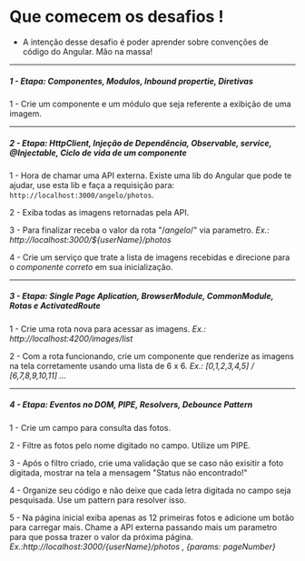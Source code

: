 # Que comecem os desafios !
  * A intenção desse desafio é poder aprender sobre convenções de código do Angular. Mão na massa!

---

 ##### **1 - Etapa: Componentes, Modulos, Inbound propertie, Diretivas**

  1 - Crie um componente e um módulo que seja referente a exibição de uma imagem.

---

 ##### **2 - Etapa: HttpClient, Injeção de Dependência, Observable, service, @Injectable, Ciclo de vida de um componente**

  1 - Hora de chamar uma API externa. Existe uma lib do Angular que pode te ajudar, use esta lib e faça a requisição para: ```http://localhost:3000/angelo/photos```.
  
  2 - Exiba todas as imagens retornadas pela API.

  3 - Para finalizar receba o valor da rota "/*angelo*/" via parametro. *Ex.: http://localhost:3000/${userName}/photos*

  4 - Crie um serviço que trate a lista de imagens recebidas e direcione para o *componente correto* em sua inicialização. 

---

 ##### **3 - Etapa: Single Page Aplication, BrowserModule, CommonModule, Rotas e ActivatedRoute**
 
  1 - Crie uma rota nova para acessar as imagens. *Ex.: http://localhost:4200/images/list*

  2 - Com a rota funcionando, crie um componente que renderize as imagens na tela corretamente usando uma lista de 6 x 6. *Ex.: [0,1,2,3,4,5] / [6,7,8,9,10,11] ...*

--- 

 ##### **4 - Etapa: Eventos no DOM, PIPE, Resolvers, Debounce Pattern**
  1 - Crie um campo para consulta das fotos.
  
  2 - Filtre as fotos pelo nome digitado no campo. Utilize um PIPE.
  
  3 - Após o filtro criado, crie uma validação que se caso não exisitir a foto digitada, mostrar na tela a mensagem "Status não encontrado!"
  
  4 - Organize seu código e não deixe que cada letra digitada no campo seja pesquisada. Use um pattern para resolver isso.
  
  5 - Na página inicial exiba apenas as 12 primeiras fotos e adicione um botão para carregar mais. Chame a API externa passando mais um parametro para que possa trazer o valor da próxima página. *Ex.:http://localhost:3000/{userName}/photos , {params: pageNumber}*



